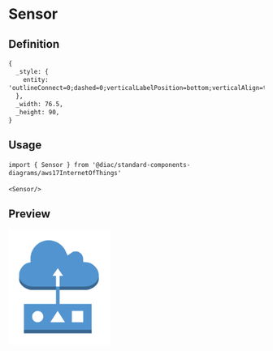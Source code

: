 # Sensor

## Definition

```
{
  _style: { 
    entity: 'outlineConnect=0;dashed=0;verticalLabelPosition=bottom;verticalAlign=top;align=center;html=1;shape=mxgraph.aws3.sensor;fillColor=#5294CF;gradientColor=none;',
  },
  _width: 76.5,
  _height: 90,
}
```

## Usage

```
import { Sensor } from '@diac/standard-components-diagrams/aws17InternetOfThings'

<Sensor/>
```

## Preview

<img src="./sensor.png" width="200"/>
